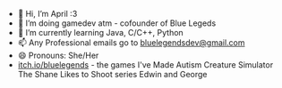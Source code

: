 - 👋 Hi, I’m April :3
- 👀 I’m doing gamedev atm - cofounder of Blue Legeds
- 🌱 I’m currently learning Java, C/C++, Python
- 📫 Any Professional emails go to bluelegendsdev@gmail.com
- 😄 Pronouns: She/Her
- [itch.io/bluelegends](https://blue-legends.itch.io/) - the games I've Made
    Autism Creature Simulator 
    The Shane Likes to Shoot series 
    Edwin and George

<!---
MistorRonan/MistorRonan is a ✨ special ✨ repository because its `README.md` (this file) appears on your GitHub profile.
You can click the Preview link to take a look at your changes.
--->
